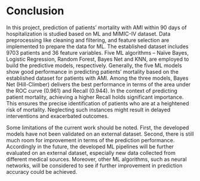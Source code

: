 # Conclusion

In this project, prediction of patients’ mortality with AMI within 90 days of hospitalization is studied based on ML and MIMIC-IV dataset. Data preprocessing like cleaning and filtering, and feature selection are implemented to prepare the data for ML. The established dataset includes 9703 patients and 36 feature variables. Five ML algorithms – Naïve Bayes, Logistic Regression, Random Forest, Bayes Net and KNN, are employed to build the predictive models, respectively. Generally, the five ML models show good performance in predicting patients’ mortality based on the established dataset for patients with AMI. Among the three models, Bayes Net (Hill-Climber) delivers the best performance in terms of the area under the ROC curve (0.961) and Recall (0.944). In the context of predicting patient mortality, achieving a higher Recall holds significant importance. This ensures the precise identification of patients who are at a heightened risk of mortality. Neglecting such instances might result in delayed interventions and exacerbated outcomes. 

Some limitations of the current work should be noted. First, the developed models have not been validated on an external dataset. Second, there is still much room for improvement in terms of the prediction performance.
Accordingly in the future, the developed ML pipelines will be further evaluated on an external dataset, especially new data collected from different medical sources. Moreover, other ML algorithms, such as neural networks, will be considered to see if further improvement in prediction accuracy could be achieved. 


